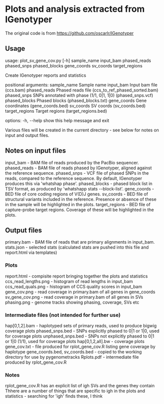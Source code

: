 # Plots and analysis extracted from IGenotyper

The original code is from https://github.com/oscarlr/IGenotyper

## Usage

usage: plot_sv_gene_cov.py [-h] sample_name input_bam phased_reads phased_snps phased_blocks gene_coords sv_coords target_regions

Create IGenotyper reports and statistics

positional arguments:
  sample_name     Sample name
  input_bam       Input bam file (ccs.bam)
  phased_reads    Phased reads file (ccs_to_ref_phased_sorted.bam)
  phased_snps     SNPs annotated with phase (1/1, 0|1, 1|0) (phased_snps.vcf)
  phased_blocks   Phased blocks (phased_blocks.txt)
  gene_coords     Gene coordinates (gene_coords.bed)
  sv_coords       SV coords (sv_coords.bed)
  target_regions  Target regions (target_regions.bed)

options:
  -h, --help      show this help message and exit

Various files will be created in the current directory - see below for notes on input and output files.

## Notes on input files

input_bam - BAM file of reads produced by the PacBio sequencer.
phased_reads - BAM file of reads phased by IGenotyper, aligned against the reference sequence.
phased_snps - VCF file of phased SNPs in the reads, compared to the reference sequence. By default, IGenotyper produces this via 'whatshap phase'.
phased_blocks - phased block list in TSV format, as produced by 'whatshapp stats --block-list'.
gene_coords - BED file of core coding regions of V(D)J genes.
sv_coords - BED file of structural variants included in the reference. Presence or absence of these in the sample will be highlighted in the plots.
target_regions - BED file of capture-probe target regions. Coverage of these will be highlighted in the plots.

## Output files

primary.bam - BAM file of reads that are primary alignments in input_bam.
stats.json - selected stats (calculated stats are pushed into this file and report.html via templates)

### Plots

report.html - compisite report bringing together the plots and statistics
ccs_read_lengths.png - histogram of read lengths in input_bam
ccs_read_quals.png - histogram of CCS quality scores in input_bam
gene_cov.png - read coverage in primary.bam of all genes in gene_coords
sv_gene_cov.png - read coverage in primary.bam of all genes in SVs
phasing.png - genome tracks showing phasing, coverage, SVs etc

### Intermediate files (not intended for further use)

hap[0,1,2].bam - haplotyped sets of primary reads, used to produce bigwig coverage plots
phased_snps.bed - SNPs explicitly phased to 0|1 or 1|0, used for coverage plots
unphased_snps.bed - SNPs not explicitly phased to 0|1 or 1|0 (1/1), used for coverage plots
hap[0,1,2,all].bw - coverage plots
gene_cov.txt - file produced for rplot_gene_cov.R listing gene coverage by haplotype
gene_coords.bed, sv_coords.bed - copied to the working directory for use by pygenometracks
Rplots.pdf - intermediate file produced by rplot_gene_cov.R

### Notes

rplot_gene_cov.R has an explicit list of igh SVs and the genes they contain
Thhere are a number of things that are specific to igh in the plots and statistics - searching for 'igh' finds these, I think
